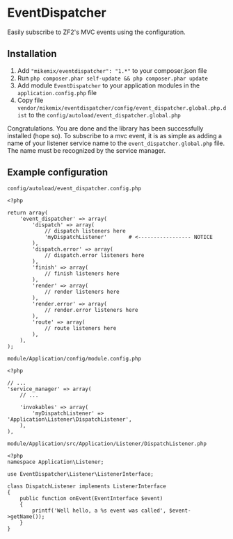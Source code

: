 EventDispatcher
===============

Easily subscribe to ZF2's MVC events using the configuration.

Installation
------------

1. Add ```"mikemix/eventdispatcher": "1.*"``` to your composer.json file
2. Run ```php composer.phar self-update && php composer.phar update```
3. Add module ```EventDispatcher``` to your application modules in the ```application.config.php``` file
4. Copy file ```vendor/mikemix/eventdispatcher/config/event_dispatcher.global.php.dist``` to the ```config/autoload/event_dispatcher.global.php```

Congratulations. You are done and the library has been successfully installed (hope so). To subscribe to a mvc event, it is as simple as adding a name of your listener service name to the ```event_dispatcher.global.php``` file. The name must be recognized by the service manager.

Example configuration
---------------------

```config/autoload/event_dispatcher.config.php```

    <?php
    
    return array(
        'event_dispatcher' => array(
            'dispatch' => array(
                // dispatch listeners here
                'myDispatchListener'       # <----------------- NOTICE
            ),
            'dispatch.error' => array(
                // dispatch.error listeners here
            ),
            'finish' => array(
                // finish listeners here
            ),
            'render' => array(
                // render listeners here
            ),
            'render.error' => array(
                // render.error listeners here
            ),
            'route' => array(
                // route listeners here
            ),
        ),
    );
    
```module/Application/config/module.config.php```

    <?php
    
    // ...
    'service_manager' => array(
        // ...
        
        'invokables' => array(
            'myDispatchListener' => 'Application\Listener\DispatchListener',
        ),
    ),

```module/Application/src/Application/Listener/DispatchListener.php```

    <?php
    namespace Application\Listener;
    
    use EventDispatcher\Listener\ListenerInterface;
    
    class DispatchListener implements ListenerInterface
    {
        public function onEvent(EventInterface $event)
        {
            printf('Well hello, a %s event was called', $event->getName());
        }
    }
